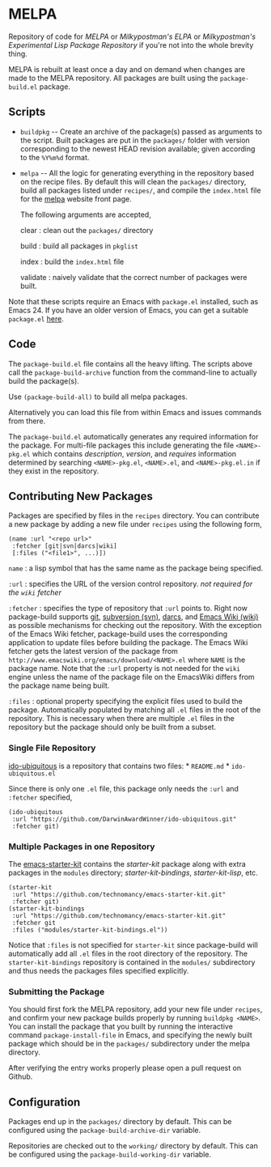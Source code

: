 # MELPA

Repository of code for *MELPA* or *Milkypostman's ELPA* or *Milkypostman's Experimental Lisp Package Repository* if you're not into the whole brevity thing.

MELPA is rebuilt at least once a day and on demand when changes are made to the MELPA repository.  All packages are built using the `package-build.el` package.


## Scripts

* `buildpkg` -- Create an archive of the package(s) passed as
arguments to the script. Built packages are put in the `packages/`
folder with version corresponding to the newest HEAD revision
available; given according to the `%Y%m%d` format.

* `melpa` -- All the logic for generating everything in the repository
based on the recipe files.  By default this will clean the `packages/` directory, 
build all packages
listed under `recipes/`, and compile the `index.html` file for the [melpa]
website front page.

    The following arguments are accepted,

    clear
    :   clean out the `packages/` directory

    build
    :   build all packages in `pkglist`

    index
    :   build the `index.html` file

    validate
    :   naively validate that the correct number of packages were built.

Note that these scripts require an Emacs with `package.el` installed,
such as Emacs 24. If you have an older version of Emacs, you can get a
suitable `package.el` [here](http://bit.ly/pkg-el23).

[melpa]: http://melpa.milkbox.net


## Code

The `package-build.el` file contains all the heavy lifting. The
scripts above call the `package-build-archive` function from the
command-line to actually build the package(s).

Use `(package-build-all)` to build all melpa packages.

Alternatively you can
load this file from within Emacs and issues commands from there.

The `package-build.el` automatically generates any required
information for the package. For multi-file packages this include
generating the file `<NAME>-pkg.el` which contains *description*,
*version*, and *requires* information determined by searching
`<NAME>-pkg.el`, `<NAME>.el`, and `<NAME>-pkg.el.in` if they exist in
the repository.


## Contributing New Packages

Packages are specified by files in the `recipes` directory.  You can contribute a new package by adding a new file under `recipes` using the following form, 

    (name :url "<repo url>" 
     :fetcher [git|svn|darcs|wiki] 
     [:files ("<file1>", ...)])
     
`name`
:   a lisp symbol that has the same name as the package being specified.  

`:url`
:   specifies the URL of the version control repository. *not required for the `wiki` fetcher*

`:fetcher`
:   specifies the type of repository that `:url` points to.  Right now package-build supports [git][git], [subversion (svn)][svn], [darcs][darcs], and [Emacs Wiki (wiki)][emacswiki] as possible mechanisms for checking out the repository.  With the exception of the Emacs Wiki fetcher, package-build uses the corresponding application to update files before building the package.  The Emacs Wiki fetcher gets the latest version of the package from `http://www.emacswiki.org/emacs/download/<NAME>.el` where `NAME` is the package name.  Note that the `:url` property is not needed for the `wiki` engine unless the name of the package file on the EmacsWiki differs from the package name being built.

`:files`
:   optional property specifying the explicit files used to build the package.  Automatically populated by matching all `.el` files in the root of the repository.  This is necessary when there are multiple `.el` files in the repository but the package should only be built from a subset.

[git]: http://git-scm.com/
[svn]: http://subversion.apache.org/
[darcs]: http://darcs.net/
[emacswiki]: http://www.emacswiki.org/


### Single File Repository

[ido-ubiquitous](https://github.com/DarwinAwardWinner/ido-ubiquitous) is a repository that contains two files:
    * `README.md`
    * `ido-ubiquitous.el`
    
Since there is only one `.el` file, this package only needs the `:url` and `:fetcher` specified,

    (ido-ubiquitous
     :url "https://github.com/DarwinAwardWinner/ido-ubiquitous.git"
     :fetcher git)
    

### Multiple Packages in one Repository
    
The
[emacs-starter-kit](https://github.com/technomancy/emacs-starter-kit)
contains the *starter-kit* package along with extra packages in the
`modules` directory; *starter-kit-bindings*, *starter-kit-lisp*, etc.

    (starter-kit
     :url "https://github.com/technomancy/emacs-starter-kit.git"
     :fetcher git)
    (starter-kit-bindings
     :url "https://github.com/technomancy/emacs-starter-kit.git"
     :fetcher git
     :files ("modules/starter-kit-bindings.el"))
   
Notice that `:files` is not specified for `starter-kit` since package-build will automatically add all `.el` files in the root directory of the repository.  The `starter-kit-bindings` repository is contained in the `modules/` subdirectory and thus needs the packages files specified explicitly.


### Submitting the Package

You should first fork the MELPA repository, add your new file under `recipes`, and confirm your new package builds properly by running `buildpkg <NAME>`.  You can install the package that you built by running the interactive command `package-install-file` in Emacs, and specifying the newly built package which should be in the `packages/` subdirectory under the melpa directory.

After verifying the entry works properly please open a pull request on Github.



## Configuration


Packages end up in the `packages/` directory by default.
This can be configured using the `package-build-archive-dir` variable.

Repositories are checked out to the `working/` directory by default.
This can be configured using the `package-build-working-dir` variable.

